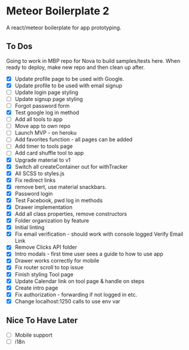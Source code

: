 # Meteor Boilerplate 2

A react/meteor boilerplate for app prototyping.

## To Dos

Going to work in MBP repo for Nova to build samples/tests here. When ready to deploy, make new repo and then clean up after.

- [X] Update profile page to be used with Google.
- [X] Update profile to be used with email signup
- [ ] Update login page styling
- [ ] Update signup page styling
- [ ] Forgot password form
- [X] Test google log in method
- [ ] Add all tools to app
- [ ] Move app to own repo
- [ ] Launch MVP - on heroku
- [ ] Add favorites function - all pages can be added
- [ ] Add timer to tools page
- [ ] Add card shuffle tool to app
- [X] Upgrade material to v1
- [X] Switch all createContainer out for withTracker
- [X] All SCSS to styles.js
- [X] Fix redirect links
- [X] remove bert, use material snackbars.
- [X] Password login
- [X] Test Facebook, pwd log in methods
- [X] Drawer implementation
- [X] Add all class properties, remove constructors
- [X] Folder organization by feature
- [X] Initial linting
- [X] Fix email verification - should work with console logged Verify Email Link
- [X] Remove Clicks API folder
- [X] Intro modals - first time user sees a guide to how to use app
- [X] Drawer works correctly for mobile
- [X] Fix router scroll to top issue
- [X] Finish styling Tool page
- [X] Update Calendar link on tool page & handle on steps
- [X] Create intro page
- [X] Fix authorization - forwarding if not logged in etc.
- [X] Change localhost:1250 calls to use env var

## Nice To Have Later

- [ ] Mobile support
- [ ] i18n
